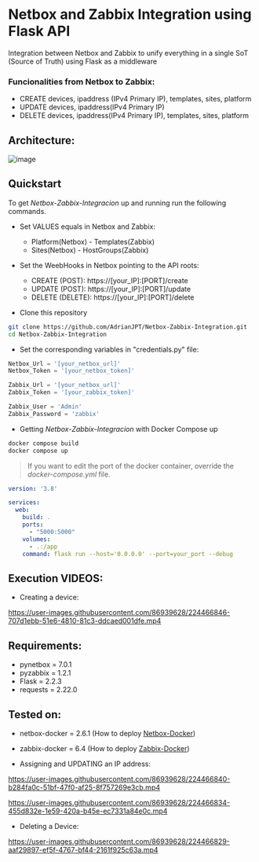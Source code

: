 # Netbox and Zabbix Integration using Flask API

[Netbox-Docker]:https://github.com/netbox-community/netbox-docker/tree/release
[Zabbix-Docker]:https://www.zabbix.com/documentation/current/en/manual/installation/containers#docker-compose

Integration between Netbox and Zabbix to unify everything in a single SoT (Source of Truth) using Flask as a middleware
### Funcionalities from Netbox to Zabbix:
- CREATE devices, ipaddress (IPv4 Primary IP), templates, sites, platform
- UPDATE devices, ipaddress(IPv4 Primary IP)
- DELETE devices, ipaddress(IPv4 Primary IP), templates, sites, platform

## Architecture:

![image](https://user-images.githubusercontent.com/86939628/224465296-abddcd6b-f1a6-4a51-90b1-c212dcd4d08f.png)

## Quickstart

To get _Netbox-Zabbix-Integracion_ up and running run the following commands.

* Set VALUES equals in Netbox and Zabbix: 
    - Platform(Netbox) - Templates(Zabbix)
    - Sites(Netbox) - HostGroups(Zabbix)

* Set the WeebHooks in Netbox pointing to the API roots:
    * CREATE (POST): https://[your_IP]:[PORT]/create
    * UPDATE (POST): https://[your_IP]:[PORT]/update
    * DELETE (DELETE): https://[your_IP]:[PORT]/delete

* Clone this repository
```bash
git clone https://github.com/AdrianJPT/Netbox-Zabbix-Integration.git
cd Netbox-Zabbix-Integration
```

* Set the corresponding variables in "credentials.py" file:
```python
Netbox_Url = '[your_netbox_url]'
Netbox_Token = '[your_netbox_token]'

Zabbix_Url = '[your_netbox_url]'
Zabbix_Token = '[your_zabbix_token]'

Zabbix_User = 'Admin'
Zabbix_Password = 'zabbix'
```

* Getting _Netbox-Zabbix-Integracion_ with Docker Compose up
```bash
docker compose build
docker compose up
```

> If you want to edit the port of the docker container, override the _docker-compose.yml_ file.
```docker-compose.yml
version: '3.8'

services:
  web:
    build: .
    ports:
      - "5000:5000"
    volumes:
      - .:/app
    command: flask run --host='0.0.0.0' --port=your_port --debug
```


## Execution VIDEOS:
- Creating a device:

https://user-images.githubusercontent.com/86939628/224466846-707d1ebb-51e6-4810-81c3-ddcaed001dfe.mp4


## Requirements:
  - pynetbox = 7.0.1
  - pyzabbix = 1.2.1
  - Flask = 2.2.3
  - requests = 2.22.0

## Tested on:
  - netbox-docker = 2.6.1 (How to deploy [Netbox-Docker])
  - zabbix-docker = 6.4 (How to deploy [Zabbix-Docker])



- Assigning and UPDATING an IP address:

https://user-images.githubusercontent.com/86939628/224466840-b284fa0c-51bf-47f0-af25-8f757269e3cb.mp4


https://user-images.githubusercontent.com/86939628/224466834-455d832e-1e59-420a-b45e-ec7331a84e0c.mp4


- Deleting a Device:

https://user-images.githubusercontent.com/86939628/224466829-aaf29897-ef5f-4767-bf44-2161f925c63a.mp4




 

